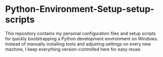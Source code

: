 # Python-Environment-Setup-setup-scripts
This repository contains my personal configuration files and setup scripts for quickly bootstrapping a Python development environment on Windows. Instead of manually installing tools and adjusting settings on every new machine, I keep everything version-controlled here for easy reuse.
